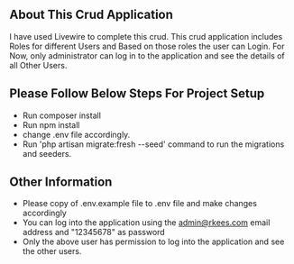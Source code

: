 ## About This Crud Application

I have used Livewire to complete this crud. This crud application includes Roles for different Users and Based on those roles the user can Login. For Now, only administrator can log in to the application and see the details of all Other Users.

Please Follow Below Steps For Project Setup
- 
- Run composer install
- Run npm install
- change .env file accordingly.
- Run 'php artisan migrate:fresh --seed' command to run the migrations and seeders.

## Other Information

- Please copy of .env.example file to .env file and make changes accordingly
- You can log into the application using the admin@rkees.com email address and "12345678" as password
- Only the above user has permission to log into the application and see the other users.